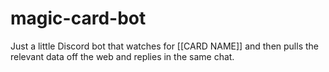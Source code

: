 # magic-card-bot
Just a little Discord bot that watches for [[CARD NAME]] and then pulls the relevant data off the web and replies in the same chat.
